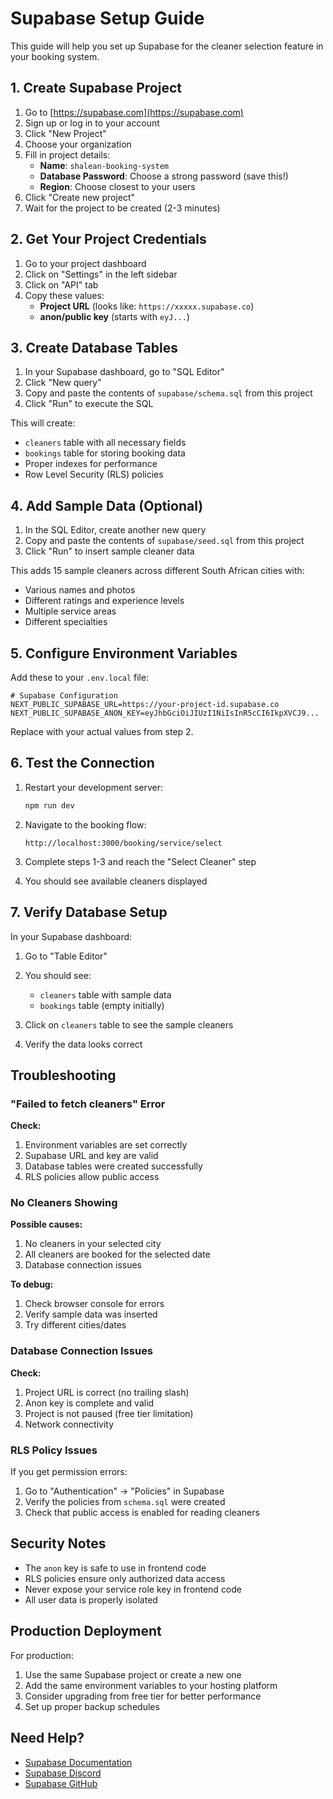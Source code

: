 # Supabase Setup Guide

This guide will help you set up Supabase for the cleaner selection feature in your booking system.

## 1. Create Supabase Project

1. Go to [https://supabase.com](https://supabase.com)
2. Sign up or log in to your account
3. Click "New Project"
4. Choose your organization
5. Fill in project details:
   - **Name**: `shalean-booking-system`
   - **Database Password**: Choose a strong password (save this!)
   - **Region**: Choose closest to your users
6. Click "Create new project"
7. Wait for the project to be created (2-3 minutes)

## 2. Get Your Project Credentials

1. Go to your project dashboard
2. Click on "Settings" in the left sidebar
3. Click on "API" tab
4. Copy these values:
   - **Project URL** (looks like: `https://xxxxx.supabase.co`)
   - **anon/public key** (starts with `eyJ...`)

## 3. Create Database Tables

1. In your Supabase dashboard, go to "SQL Editor"
2. Click "New query"
3. Copy and paste the contents of `supabase/schema.sql` from this project
4. Click "Run" to execute the SQL

This will create:
- `cleaners` table with all necessary fields
- `bookings` table for storing booking data
- Proper indexes for performance
- Row Level Security (RLS) policies

## 4. Add Sample Data (Optional)

1. In the SQL Editor, create another new query
2. Copy and paste the contents of `supabase/seed.sql` from this project
3. Click "Run" to insert sample cleaner data

This adds 15 sample cleaners across different South African cities with:
- Various names and photos
- Different ratings and experience levels
- Multiple service areas
- Different specialties

## 5. Configure Environment Variables

Add these to your `.env.local` file:

```env
# Supabase Configuration
NEXT_PUBLIC_SUPABASE_URL=https://your-project-id.supabase.co
NEXT_PUBLIC_SUPABASE_ANON_KEY=eyJhbGciOiJIUzI1NiIsInR5cCI6IkpXVCJ9...
```

Replace with your actual values from step 2.

## 6. Test the Connection

1. Restart your development server:
   ```bash
   npm run dev
   ```

2. Navigate to the booking flow:
   ```
   http://localhost:3000/booking/service/select
   ```

3. Complete steps 1-3 and reach the "Select Cleaner" step
4. You should see available cleaners displayed

## 7. Verify Database Setup

In your Supabase dashboard:

1. Go to "Table Editor"
2. You should see:
   - `cleaners` table with sample data
   - `bookings` table (empty initially)

3. Click on `cleaners` table to see the sample cleaners
4. Verify the data looks correct

## Troubleshooting

### "Failed to fetch cleaners" Error

**Check:**
1. Environment variables are set correctly
2. Supabase URL and key are valid
3. Database tables were created successfully
4. RLS policies allow public access

### No Cleaners Showing

**Possible causes:**
1. No cleaners in your selected city
2. All cleaners are booked for the selected date
3. Database connection issues

**To debug:**
1. Check browser console for errors
2. Verify sample data was inserted
3. Try different cities/dates

### Database Connection Issues

**Check:**
1. Project URL is correct (no trailing slash)
2. Anon key is complete and valid
3. Project is not paused (free tier limitation)
4. Network connectivity

### RLS Policy Issues

If you get permission errors:
1. Go to "Authentication" → "Policies" in Supabase
2. Verify the policies from `schema.sql` were created
3. Check that public access is enabled for reading cleaners

## Security Notes

- The `anon` key is safe to use in frontend code
- RLS policies ensure only authorized data access
- Never expose your service role key in frontend code
- All user data is properly isolated

## Production Deployment

For production:
1. Use the same Supabase project or create a new one
2. Add the same environment variables to your hosting platform
3. Consider upgrading from free tier for better performance
4. Set up proper backup schedules

## Need Help?

- [Supabase Documentation](https://supabase.com/docs)
- [Supabase Discord](https://discord.supabase.com)
- [Supabase GitHub](https://github.com/supabase/supabase)
